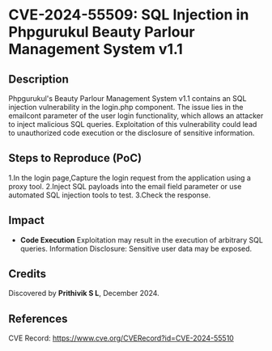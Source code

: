 # CVE-2024-55509: SQL Injection in Phpgurukul Beauty Parlour Management System v1.1

## Description
Phpgurukul's Beauty Parlour Management System v1.1 contains an SQL injection vulnerability in the login.php component. The issue lies in the emailcont parameter of the user login functionality, which allows an attacker to inject malicious SQL queries. Exploitation of this vulnerability could lead to unauthorized code execution or the disclosure of sensitive information.

## Steps to Reproduce (PoC)

1.In the  login page,Capture the login request from the application using a proxy tool.
2.Inject SQL payloads into the email field parameter or use automated SQL injection tools to test.
3.Check the response.

## Impact

- **Code Execution** Exploitation may result in the execution of arbitrary SQL queries.
Information Disclosure: Sensitive user data may be exposed.

## Credits
Discovered by **Prithivik S L**, December 2024.

## References
CVE Record: https://www.cve.org/CVERecord?id=CVE-2024-55510
